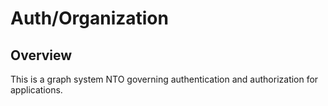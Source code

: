 # Auth/Organization

## Overview

This is a graph system NTO governing authentication and authorization for applications.
